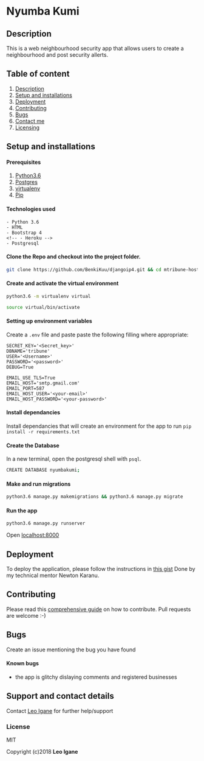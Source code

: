 # Nyumba Kumi
<!-- #### Moringa Tribunal -->

## Description
This is a web neighbourhood security app that allows users to create a neighbourhood and post security allerts.

<!-- #### Link to deployed site
http://mtr1bune.herokuapp.com/ -->

## Table of content
1. [Description](#description)
2. [Setup and installations](#setup-and-installations)
3. [Deployment](#deployment)
4. [Contributing](#contributing)
5. [Bugs](#bugs)
6. [Contact me](#support-and-contact-details)
7. [Licensing](#license)


## Setup and installations

#### Prerequisites
1. [Python3.6](https://www.python.org/downloads/)
2. [Postgres](https://www.postgresql.org/download/)
3. [virtualenv](https://virtualenv.pypa.io/en/stable/installation/)
4. [Pip](https://pip.pypa.io/en/stable/installing/)

#### Technologies used
    - Python 3.6
    - HTML
    - Bootstrap 4
    <!-- - Heroku -->
    - Postgresql

#### Clone the Repo and checkout into the project folder.
```bash
git clone https://github.com/BenkiKuu/djangoip4.git && cd mtribune-hosting
```

#### Create and activate the virtual environment
```bash
python3.6 -m virtualenv virtual
```

```bash
source virtual/bin/activate
```

#### Setting up environment variables
Create a `.env` file and paste paste the following filling where appropriate:
```
SECRET_KEY='<Secret_key>'
DBNAME='tribune'
USER='<Username>'
PASSWORD='<password>'
DEBUG=True

EMAIL_USE_TLS=True
EMAIL_HOST='smtp.gmail.com'
EMAIL_PORT=587
EMAIL_HOST_USER='<your-email>'
EMAIL_HOST_PASSWORD='<your-password>'
```

#### Install dependancies
Install dependancies that will create an environment for the app to run
`pip install -r requirements.txt`

#### Create the Database
In a new terminal, open the postgresql shell with `psql`.
```bash
CREATE DATABASE nyumbakumi;
```

#### Make and run migrations
```bash
python3.6 manage.py makemigrations && python3.6 manage.py migrate
```

#### Run the app
```bash
python3.6 manage.py runserver
```
Open [localhost:8000](http://127.0.0.1:8000/)

## Deployment
To deploy the application, please follow the instructions in [this gist](https://gist.github.com/newtonkiragu/42f2500e56d9c2375a087233587eddd0) Done by my technical mentor Newton Karanu.

## Contributing
Please read this [comprehensive guide](https://opensource.guide/how-to-contribute/) on how to contribute. Pull requests are welcome :-)

## Bugs
Create an issue mentioning the bug you have found

#### Known bugs
 - the app is glitchy dislaying comments and registered businesses



## Support and contact details
Contact [Leo Igane](iganeleo@gmail.com) for further help/support

### License
MIT

Copyright (c)2018 **Leo Igane**
